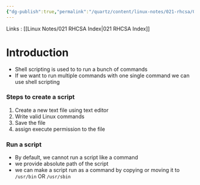 ```yaml
---
{"dg-publish":true,"permalink":"/quartz/content/linux-notes/021-rhcsa/021-4-shell-scripting/021-4-1-shell-scripting/","noteIcon":"","created":"2023-10-14T22:10:59.636+05:30","updated":"2023-10-13T17:08:38.935+05:30"}
---
```


Links : [[Linux Notes/021 RHCSA Index\|021 RHCSA Index]]

# Introduction 

- Shell scripting is used to to run a bunch of commands
- If we want to run multiple commands with one single command we can use shell scripting

### Steps to create a script

1. Create a new text file using text editor
2. Write valid Linux commands 
3. Save the file
4. assign execute permission to the file


### Run a script

- By default, we cannot run a script like a command
- we provide absolute path of the script
- we can make a script run as a command by copying or moving it to `/usr/bin` OR `/usr/sbin`